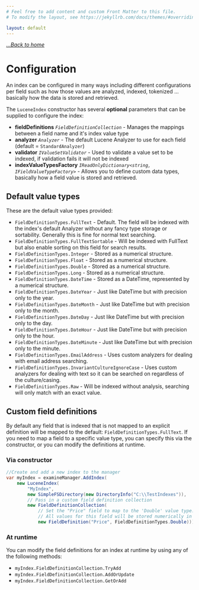 ```yaml
---
# Feel free to add content and custom Front Matter to this file.
# To modify the layout, see https://jekyllrb.com/docs/themes/#overriding-theme-defaults

layout: default
---
```


_[...Back to home](index)_

Configuration
===

An index can be configured in many ways including different configurations per field such as how those values are analyzed, indexed, tokenized ... basically how the data is stored and retrieved. 

The `LuceneIndex` constructor has several **optional** parameters that can be supplied to configure the index:

* __fieldDefinitions__ _`FieldDefinitionCollection`_ - Manages the mappings between a field name and it's index value type
* __analyzer__ _`Analyzer`_ - The default Lucene Analyzer to use for each field (default = `StandardAnalyzer`)
* __validator__ _`IValueSetValidator`_ - Used to validate a value set to be indexed, if validation fails it will not be indexed
* __indexValueTypesFactory__ _`IReadOnlyDictionary<string, IFieldValueTypeFactory>`_ - Allows you to define custom data types, basically how a field value is stored and retrieved. 

## Default value types

These are the default value types provided:

* `FieldDefinitionTypes.FullText` - Default. The field will be indexed with the index's default Analyzer without any fancy type storage or sortability. Generally this is fine for normal text searching.
* `FieldDefinitionTypes.FullTextSortable` - Will be indexed with FullText but also enable sorting on this field for search results.
* `FieldDefinitionTypes.Integer` - Stored as a numerical structure.
* `FieldDefinitionTypes.Float` - Stored as a numerical structure.
* `FieldDefinitionTypes.Double` - Stored as a numerical structure.
* `FieldDefinitionTypes.Long` - Stored as a numerical structure.
* `FieldDefinitionTypes.DateTime` - Stored as a DateTime, represented by a numerical structure.
* `FieldDefinitionTypes.DateYear` - Just like DateTime but with precision only to the year.
* `FieldDefinitionTypes.DateMonth` - Just like DateTime but with precision only to the month.
* `FieldDefinitionTypes.DateDay` - Just like DateTime but with precision only to the day.
* `FieldDefinitionTypes.DateHour` - Just like DateTime but with precision only to the hour.
* `FieldDefinitionTypes.DateMinute` - Just like DateTime but with precision only to the minute.
* `FieldDefinitionTypes.EmailAddress` - Uses custom analyzers for dealing with email address searching.
* `FieldDefinitionTypes.InvariantCultureIgnoreCase` - Uses custom analyzers for dealing with text so it can be searched on regardless of the culture/casing.
* `FieldDefinitionTypes.Raw` - Will be indexed without analysis, searching will only match with an exact value.

## Custom field definitions

By default any field that is indexed that is not mapped to an explicit definition will be mapped to the default: `FieldDefinitionTypes.FullText`. If you need to map a field to a specific value type, you can specify this via the constructor, or you can modify the definitions at runtime.

### Via constructor

```cs
//Create and add a new index to the manager
var myIndex = examineManager.AddIndex(
    new LuceneIndex(            
        "MyIndex",              
        new SimpleFSDirectory(new DirectoryInfo("C:\\TestIndexes")),
        // Pass in a custom field definition collection
        new FieldDefinitionCollection(            
            // Set the "Price" field to map to the 'Double' value type.
            // All values for this field will be stored numerically in the index (not as strings).
            new FieldDefinition("Price", FieldDefinitionTypes.Double))));
```

### At runtime

You can modify the field definitions for an index at runtime by using any of the following methods:

* `myIndex.FieldDefinitionCollection.TryAdd`
* `myIndex.FieldDefinitionCollection.AddOrUpdate`
* `myIndex.FieldDefinitionCollection.GetOrAdd`